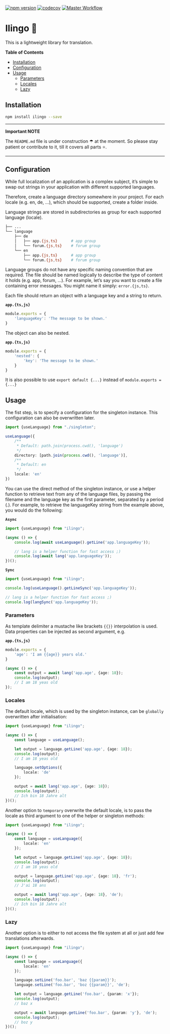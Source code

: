 [![npm version](https://badge.fury.io/js/ilingo.svg)](https://badge.fury.io/js/ilingo)
[![codecov](https://codecov.io/gh/tada5hi/ilingo/branch/master/graph/badge.svg?token=4KNSG8L13V)](https://codecov.io/gh/tada5hi/ilingo)
[![Master Workflow](https://github.com/tada5hi/ilingo/actions/workflows/main.yml/badge.svg)](https://github.com/tada5hi/ilingo)

# Ilingo 💬
This is a lightweight library for translation.

**Table of Contents**

- [Installation](#installation)
- [Configuration](#configuration)
- [Usage](#usage)
  - [Parameters](#parameters)
  - [Locales](#locales)
  - [Lazy](#lazy)
## Installation

```bash
npm install ilingo --save
```

---
**Important NOTE**

The `README.md` file is under construction ☂ at the moment.
So please stay patient or contribute to it, till it covers all parts ⭐.

---

## Configuration

While full localization of an application is a complex subject,
it’s simple to swap out strings in your application with different supported languages.

Therefore, create a language directory somewhere in your project.
For each locale (e.g. en, de, ...), which should be supported, create a folder inside.

Language strings are stored in subdirectories as group for each supported language (locale).

```bash
├── ...
└── language
    ├── de
    │   ├── app.{js,ts}      # app group
    │   └── forum.{js,ts}    # forum group
    └── en
        ├── app.{js,ts}      # app group
        └── forum.{js,ts}    # forum group
```

Language groups do not have any specific naming convention that are required.
The file should be named logically to describe the type of content it holds (e.g. app, forum, ...).
For example, let’s say you want to create a file containing error messages.
You might name it simply: `error.{js,ts}`.

Each file should return an object with a language key and a string to return.

**`app.{ts,js}`**
```typescript
module.exports = {
    'languageKey': 'The message to be shown.'
}
```

The object can also be nested.

**`app.{ts,js}`**
```typescript
module.exports = {
    'nested': {
        'key': 'The message to be shown.'
    }
}
```
It is also possible to use `export default {...}` instead of `module.exports = {...}`

## Usage

The fist step, is to specify a configuration for the singleton instance.
This configuration can also be overwritten later.

```typescript
import {useLanguage} from "./singleton";

useLanguage({
    /**
     * Default: path.join(process.cwd(), 'language')
     */
    directory: [path.join(process.cwd(), 'language')],
    /**
     * Default: en
     */
    locale: 'en'
})
```

You can use the direct method of the singleton instance, or use a helper function
to retrieve text from any of the language files,
by passing the filename and the language key as the first parameter, separated by a period (.).
For example, to retrieve the languageKey string from the example above, you would do the following:

**`Async`**

```typescript
import {useLanguage} from "ilingo";

(async () => {
    console.log(await useLanguage().getLine('app.languageKey'));

    // lang is a helper function for fast access ;)
    console.log(await lang('app.languageKey'));
})();
```

**`Sync`**

```typescript
import {useLanguage} from "ilingo";

console.log(useLanguage().getLineSync('app.languageKey'));

// lang is a helper function for fast access ;)
console.log(langSync('app.languageKey'));
```

### Parameters
As template delimiter a mustache like brackets `{{}}` interpolation is used.
Data properties can be injected as second argument, e.g.

**`app.{ts,js}`**
```typescript
module.exports = {
    'age': 'I am {{age}} years old.'
}
```

```typescript
(async () => {
    const output = await lang('app.age', {age: 18});
    console.log(output);
    // I am 18 yeas old
});
```

### Locales

The default locale, which is used by the singleton instance, can be `globally` overwritten after initialisation:

```typescript
import {useLanguage} from "ilingo";

(async () => {
    const language = useLanguage();

    let output = language.getLine('app.age', {age: 18});
    console.log(output);
    // I am 18 yeas old

    language.setOptions({
        locale: 'de'
    });

    output = await lang('app.age', {age: 18});
    console.log(output);
    // Ich bin 18 Jahre alt
})();
```

Another option to `temporary` overwrite the default locale, is to pass the locale as third argument
to one of the helper or singleton methods:

```typescript
import {useLanguage} from "ilingo";

(async () => {
    const language = useLanguage({
        locale: 'en'
    });

    let output = language.getLine('app.age', {age: 18});
    console.log(output);
    // I am 18 yeas old

    output = language.getLine('app.age', {age: 18}, 'fr');
    console.log(output);
    // J'ai 18 ans

    output = await lang('app.age', {age: 18}, 'de');
    console.log(output);
    // Ich bin 18 Jahre alt
})();
```

### Lazy

Another option is to either to not access the file system at all or just
add few translations afterwards.

```typescript
import {useLanguage} from "ilingo";

(async () => {
    const language = useLanguage({
        locale: 'en'
    });

    language.setLine('foo.bar', 'baz {{param}}');
    language.setLine('foo.bar', 'boz {{param}}', 'de');

    let output = language.getLine('foo.bar', {param: 'x'});
    console.log(output);
    // baz x

    output = await language.getLine('foo.bar', {param: 'y'}, 'de');
    console.log(output);
    // boz y
})();
```
